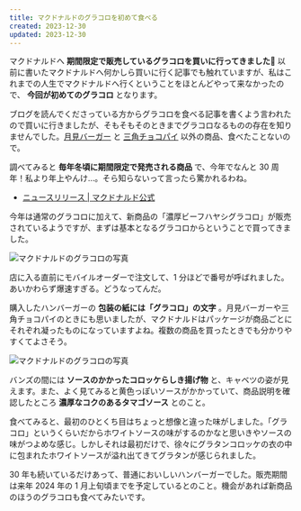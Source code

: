 ```yaml
---
title: マクドナルドのグラコロを初めて食べる
created: 2023-12-30
updated: 2023-12-30
---
```


マクドナルドへ **期間限定で販売しているグラコロを買いに行ってきました🍔** 以前に書いたマクドナルドへ何かしら買いに行く記事でも触れていますが、私はこれまでの人生でマクドナルドへ行くということをほとんどやって来なかったので、 **今回が初めてのグラコロ** となります。

ブログを読んでくださっている方からグラコロを食べる記事を書くよう言われたので買いに行きましたが、そもそもそのときまでグラコロなるものの存在を知りませんでした。[月見バーガー](/blog/20230930/) と [三角チョコパイ](/blog/20231030/) 以外の商品、食べたことないので。

調べてみると **毎年冬頃に期間限定で発売される商品** で、今年でなんと 30 周年！私より年上やんけ…。そら知らないって言ったら驚かれるわね。

- [ニュースリリース | マクドナルド公式](https://www.mcdonalds.co.jp/company/news/2023/1121a/)

今年は通常のグラコロに加えて、新商品の「濃厚ビーフハヤシグラコロ」が販売されているようですが、まずは基本となるグラコロからということで買ってきました。

![マクドナルドのグラコロの写真](4381db4b-2061-4ce8-cd49-119eed95bf00)

店に入る直前にモバイルオーダーで注文して、1 分ほどで番号が呼ばれました。あいかわらず爆速すぎる。どうなってんだ。

購入したハンバーガーの **包装の紙には「グラコロ」の文字** 。月見バーガーや三角チョコパイのときにも思いましたが、マクドナルドはパッケージが商品ごとにそれぞれ凝ったものになっていますよね。複数の商品を買ったときでも分かりやすくてよさそう。

![マクドナルドのグラコロの写真](4f0c0c52-71e0-42aa-c5ea-c4c13ed39e00)

バンズの間には **ソースのかかったコロッケらしき揚げ物** と、キャベツの姿が見えます。また、よく見てみると黄色っぽいソースがかかっていて、商品説明を確認したところ **濃厚なコクのあるタマゴソース** とのこと。

食べてみると、最初のひとくち目はちょっと想像と違った味がしました。「グラコロ」というくらいだからホワイトソースの味がするのかなと思いきやソースの味がつよめな感じ。しかしそれは最初だけで、徐々にグラタンコロッケの衣の中に包まれたホワイトソースが溢れ出てきてグラタンが感じられました。

30 年も続いているだけあって、普通においしいハンバーガーでした。販売期間は来年 2024 年の 1 月上旬頃までを予定しているとのこと。機会があれば新商品のほうのグラコロも食べてみたいです。
